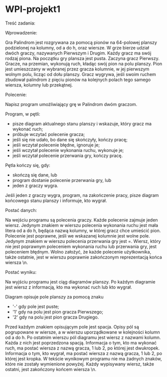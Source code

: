 # WPI-projekt1

Treść zadania:

Wprowadzenie:


Gra Palindrom jest rozgrywana za pomocą pionów na 64-polowej planszy podzielonej na kolumny, od a do h, oraz wiersze.
W grze bierze udział dwóch graczy, nazywanych Pierwszym i Drugim. Każdy gracz ma swój rodzaj piona.
Na początku gry plansza jest pusta. Zaczyna gracz Pierwszy.
Gracze, na przemian, wykonują ruch, kładąc swój pion na polu planszy. Pion jest umieszczany w wybranej przez gracza kolumnie, w jej pierwszym wolnym polu, licząc od dołu planszy.
Gracz wygrywa, jeśli swoim ruchem zbudował palindrom z pięciu pionów na kolejnych polach tego samego wiersza, kolumny lub przekątnej.


Polecenie:


Napisz program umożliwiający grę w Palindrom dwóm graczom.

Program, w pętli:

- pisze diagram aktualnego stanu planszy i wskazuje, który gracz ma wykonać ruch;
- próbuje wczytać polecenie gracza;
- jeśli się nie udało, bo dane się skończyły, kończy pracę;
- jeśli wczytał polecenie błędne, ignoruje je;
- jeśli wczytał polecenie wykonania ruchu, wykonuje je;
- jeśli wczytał polecenie przerwania gry, kończy pracę.

Pętla kończy się, gdy:

- skończą się dane, lub
- program dostanie polecenie przerwania gry, lub
- jeden z graczy wygra.

Jeśli jeden z graczy wygra, program, na zakończenie pracy, pisze diagram końcowego stanu planszy i informuje, kto wygrał.


Postać danych:


Na wejściu programu są polecenia graczy. Każde polecenie zajmuje jeden wiersz.
Jedynym znakiem w wierszu polecenia wykonania ruchu jest mała litera od a do h, będąca nazwą kolumny, w której gracz chce umieścić pion.
Polecenie jest poprawne, jeśli we wskazanej kolumnie jest wolne pole.
Jedynym znakiem w wierszu polecenia przerwania gry jest =.
Wiersz, który nie jest poprawnym poleceniem wykonania ruchu lub przerwania gry, jest poleceniem błędnym.
Wolno założyć, że każde polecenie użytkownika, także ostatnie, jest w wierszu poprawnie zakończonym reprezentacją końca wiersza \n.


Postać wyniku:


Na wyjściu programu jest ciąg diagramów planszy. Po każdym diagramie jest wiersz z informacją, kto ma wykonać ruch lub kto wygrał.

Diagram opisuje pole planszy za pomocą znaku

- '-' gdy pole jest puste;
- '1' gdy na polu jest pion gracza Pierwszego;
- '2' gdy na polu jest pion gracza Drugiego.

Przed każdym znakiem opisującym pole jest spacja.
Opisy pól są pogrupowane w wiersze, a w wierszu uporządkowane w kolejności kolumn od a do h.
Po ostatnim wierszu pól diagramu jest wiersz z nazwami kolumn. Każda z nich jest poprzedzona spacją.
Informacja o tym, kto ma wykonać ruch, ma postać wiersza z nazwą gracza, 1 lub 2, po której jest dwukropek.
Informacja o tym, kto wygrał, ma postać wiersza z nazwą gracza, 1 lub 2, po której jest kropka.
W tekście wynikowym programu nie ma żadnych znaków, które nie zostały wymienione powyżej.
Każdy wypisywany wiersz, także ostatni, jest zakończony końcem wiersza \n.
